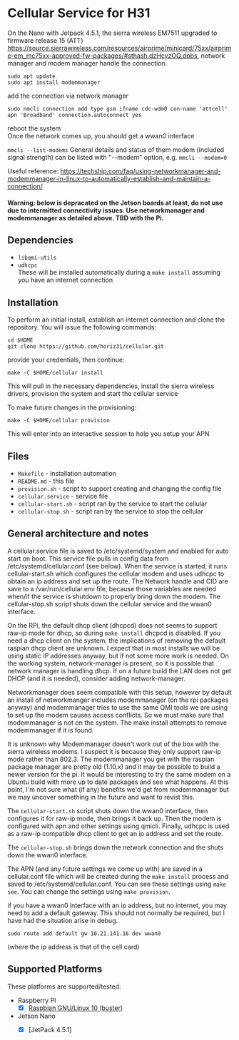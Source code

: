 # Cellular Service for H31

On the Nano with Jetpack 4.5.1, the sierra wireless EM7511 upgraded to firmware release 15 (ATT) https://source.sierrawireless.com/resources/airprime/minicard/75xx/airprime-em_mc75xx-approved-fw-packages/#sthash.dzHcyzOQ.dpbs, network manager and modem manager handle the connection.
```
sudo apt update
sudo apt install modemmanager
```
add the connection via network manager
```
sudo nmcli connection add type gsm ifname cdc-wdm0 con-name 'attcell' apn 'Broadband' connection.autoconnect yes
```
reboot the system  
Once the network comes up, you should get a wwan0 interface

```mmcli --list-modems```
General details and status of them modem (included signal strength) can be listed with "--modem" option, e.g.
```mmcli --modem=0```

Useful reference: https://techship.com/faq/using-networkmanager-and-modemmanager-in-linux-to-automatically-establish-and-maintain-a-connection/

#### Warning: below is depracated on the Jetson boards at least, do not use due to intermitted connectivity issues. Use networkmanager and modemmanager as detailed above. TBD with the Pi. 

## Dependencies

* `libqmi-utils` 
* `udhcpc`    
These will be installed automatically during a `make install` assuming you have an internet connection  


## Installation

To perform an initial install, establish an internet connection and clone the repository.
You will issue the following commands:
```
cd $HOME
git clone https://github.com/horiz31/cellular.git
```

provide your credentials, then continue:
```
make -C $HOME/cellular install
```

This will pull in the necessary dependencies, install the sierra wireless drivers, provision the system and start the cellular service  

To make future changes in the provisioning:
```
make -C $HOME/cellular provision
```

This will enter into an interactive session to help you setup your APN


## Files

 * `Makefile` - installation automation
 * `README.md` - this file
 * `provision.sh` - script to support creating and changing the config file
 * `cellular.service` - service file
 * `cellular-start.sh` - script ran by the service to start the cellular
 * `cellular-stop.sh` - script ran by the service to stop the cellular

## General architecture and notes

A cellular.service file is saved to /etc/systemd/system and enabled for auto start on boot. This service file pulls in config data from /etc/systemd/cellular.conf (see below). When the service is started, it runs cellular-start.sh which configures the cellular modem and uses udhcpc to obtain an ip address and set up the route. The Network handle and CID are save to a /var/run/cellular.env file, because those variables are needed when/if the service is shutdown to properly bring down the modem. The cellular-stop.sh script shuts down the cellular service and the wwan0 interface.

On the RPi, the default dhcp client (dhcpcd) does not seems to support raw-ip mode for dhcp, so during `make install` dhcpcd is disabled. If you need a dhcp client on the system, the implications of removing the default raspian dhcp client are unknown. I expect that in most installs we will be using static IP addresses anyway, but if not some more work is needed. On the working system, network-manager is present, so it is possible that network manager is handling dhcp. If on a future build the LAN does not get DHCP (and it is needed), consider adding network-manager.

Networkmanager does seem compatible with this setup, however by default an install of networkmanger includes modemmanager (on the rpi packages anyway) and modemmanager tries to use the same QMI tools we are using to set up the modem causes access conflicts. So we must make sure that modemmanager is not on the system. The make install attempts to remove modemmanager if it is found. 

It is unknown why Modemmanager doesn't work out of the box with the sierra wireless modems. I suspect it is because they only support raw-ip mode rather than 802.3. The modemmanager you get with the raspian package manager are pretty old (1.10.x) and it may be possible to build a newer version for the pi. It would be interesting to try the same modem on a Ubuntu build with more up to date packages and see what happens. At this point, I'm not sure what (if any) benefits we'd get from modemmanager but we may uncover something in the future and want to revist this.

The `cellular-start.sh` script shuts down the wwan0 interface, then configures it for raw-ip mode, then brings it back up. Then the modem is configured with apn and other settings using qmicli. Finally, udhcpc is used as a raw-ip compatible dhcp client to get an ip address and set the route.

The `cellular-stop.sh` brings down the network connection and the shuts down the wwan0 interface.

The APN (and any future settings we come up with) are saved in a cellular.conf file which will be created during the `make install` process and saved to /etc/systemd/cellular.conf. You can see these settings using `make see`.  You can change the settings using `make provision`.

if you have a wwan0 interface with an ip address, but no internet, you may need to add a default gateway. This should not normally be required, but I have had the situation arise in debug.  
```
sudo route add default gw 10.21.141.16 dev wwan0
``` 
(where the ip address is that of the cell card)

## Supported Platforms
These platforms are supported/tested:


 * Raspberry PI
   - [x] [Raspbian GNU/Linux 10 (buster)](https://www.raspberrypi.org/downloads/raspbian/)
* Jetson Nano
   - [x] [JetPack 4.5.1]


